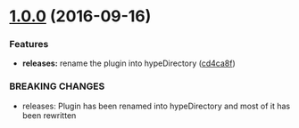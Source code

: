 <a name="1.0.0"></a>
# [1.0.0](https://github.com/hypeJunction/Elgg-hypeDirectory/compare/1.0.0...v1.0.0) (2016-09-16)


### Features

* **releases:** rename the plugin into hypeDirectory ([cd4ca8f](https://github.com/hypeJunction/Elgg-hypeDirectory/commit/cd4ca8f))


### BREAKING CHANGES

* releases: Plugin has been renamed into hypeDirectory and most of it has been
rewritten



